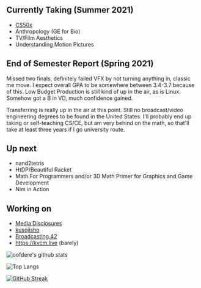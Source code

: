 ## Currently Taking (Summer 2021)
 - [CS50x](https://cs50.harvard.edu/x)
 - Anthropology (GE for Bio)
 - TV/Film Aesthetics
 - Understanding Motion Pictures

## End of Semester Report (Spring 2021)
Missed two finals, definitely failed VFX by not turning anything in, classic me move. I expect overall GPA to be somewhere between 3.4-3.7 because of this. Low Budget Production is still kind of up in the air, as is Linux. Somehow got a B in VO, much confidence gained.

Transferring is really up in the air at this point. Still no broadcast/video engineering degrees to be found in the United States. I'll probably end up taking or self-teaching CS/CE, but am very behind on the math, so that'll take at least three years if I go university route.

## Up next
 - nand2tetris
 - HtDP/Beautiful Racket
 - Math For Programmers and/or 3D Math Primer for Graphics and Game Development
 - Nim in Action

## Working on
 - [Media Disclosures](https://disclosures.media)
 - [kusojisho](https://kusojisho.moe)
 - [Broadcasting 42](https://b42.academy)
 - https://kvcm.live (barely)

![oofdere's github stats](https://github-readme-stats.vercel.app/api?username=oofdere&count_private=true&show_icons=true)

![Top Langs](https://github-readme-stats.vercel.app/api/top-langs/?username=oofdere&layout=compact&hide=html)

[![GitHub Streak](https://github-readme-streak-stats.herokuapp.com?user=oofdere)](https://git.io/streak-stats)
